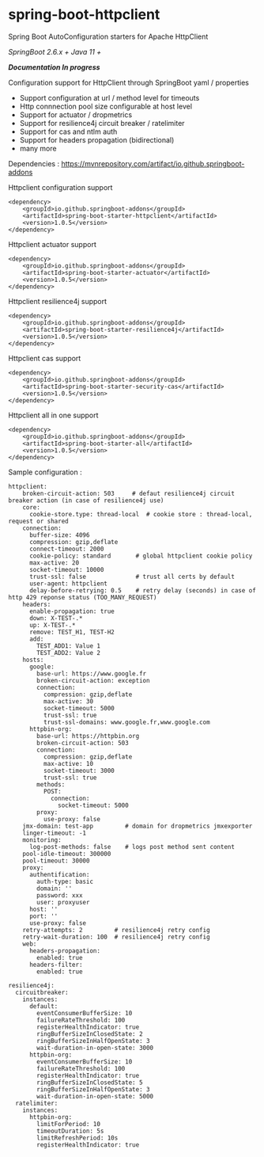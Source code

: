 # spring-boot-httpclient
Spring Boot AutoConfiguration starters for Apache HttpClient

*SpringBoot 2.6.x +
Java 11 +*

***Documentation In progress***

Configuration support for HttpClient through SpringBoot yaml / properties
- Support configuration at url / method level for timeouts
- Http connnection pool size configurable at host level
- Support for actuator / dropmetrics
- Support for resilience4j circuit breaker / ratelimiter
- Support for cas and ntlm auth
- Support for headers propagation (bidirectional)
- many more

Dependencies : https://mvnrepository.com/artifact/io.github.springboot-addons

Httpclient configuration support 

	<dependency>
		<groupId>io.github.springboot-addons</groupId>
		<artifactId>spring-boot-starter-httpclient</artifactId>
		<version>1.0.5</version>
	</dependency>

Httpclient actuator support 

	<dependency>
		<groupId>io.github.springboot-addons</groupId>
		<artifactId>spring-boot-starter-actuator</artifactId>
		<version>1.0.5</version>
	</dependency>


Httpclient resilience4j support 

	<dependency>
		<groupId>io.github.springboot-addons</groupId>
		<artifactId>spring-boot-starter-resilience4j</artifactId>
		<version>1.0.5</version>
	</dependency>

Httpclient cas support 

	<dependency>
		<groupId>io.github.springboot-addons</groupId>
		<artifactId>spring-boot-starter-security-cas</artifactId>
		<version>1.0.5</version>
	</dependency>

Httpclient all in one support 

	<dependency>
		<groupId>io.github.springboot-addons</groupId>
		<artifactId>spring-boot-starter-all</artifactId>
		<version>1.0.5</version>
	</dependency>

Sample configuration : 

    httpclient:
        broken-circuit-action: 503     # defaut resilience4j circuit breaker action (in case of resilience4j use)
        core:
	      cookie-store.type: thread-local  # cookie store : thread-local, request or shared
        connection:
          buffer-size: 4096
          compression: gzip,deflate
          connect-timeout: 2000
          cookie-policy: standard     	# global httpclient cookie policy
          max-active: 20
          socket-timeout: 10000
          trust-ssl: false    			# trust all certs by default
          user-agent: httpclient
          delay-before-retrying: 0.5   	# retry delay (seconds) in case of http 429 reponse status (TOO_MANY_REQUEST)
        headers:
          enable-propagation: true
          down: X-TEST-.*
          up: X-TEST-.*
          remove: TEST_H1, TEST-H2
          add:
            TEST_ADD1: Value 1
            TEST_ADD2: Value 2
        hosts:
          google:
            base-url: https://www.google.fr
            broken-circuit-action: exception
            connection:
              compression: gzip,deflate
              max-active: 30
              socket-timeout: 5000
              trust-ssl: true
              trust-ssl-domains: www.google.fr,www.google.com
          httpbin-org:
            base-url: https://httpbin.org
            broken-circuit-action: 503
            connection:
              compression: gzip,deflate
              max-active: 10
              socket-timeout: 3000
              trust-ssl: true
            methods:
              POST:
                connection:
                  socket-timeout: 5000
            proxy:
              use-proxy: false
        jmx-domain: test-app         # domain for dropmetrics jmxexporter
        linger-timeout: -1
        monitoring:
          log-post-methods: false    # logs post method sent content 
        pool-idle-timeout: 300000
        pool-timeout: 30000
        proxy:
          authentification:
            auth-type: basic
            domain: ''
            password: xxx
            user: proxyuser
          host: ''
          port: ''
          use-proxy: false
        retry-attempts: 2         # resilience4j retry config 
        retry-wait-duration: 100  # resilience4j retry config
        web:
	      headers-propagation:
		    enabled: true
	      headers-filter:
		    enabled: true
	
	resilience4j:
	  circuitbreaker:
		instances:
		  default:
			eventConsumerBufferSize: 10
			failureRateThreshold: 100
			registerHealthIndicator: true
			ringBufferSizeInClosedState: 2
			ringBufferSizeInHalfOpenState: 3
			wait-duration-in-open-state: 3000
		  httpbin-org:
			eventConsumerBufferSize: 10
			failureRateThreshold: 100
			registerHealthIndicator: true
			ringBufferSizeInClosedState: 5
			ringBufferSizeInHalfOpenState: 3
			wait-duration-in-open-state: 5000
	  ratelimiter:
		instances:
		  httpbin-org:
			limitForPeriod: 10
			timeoutDuration: 5s
			limitRefreshPeriod: 10s
			registerHealthIndicator: true
